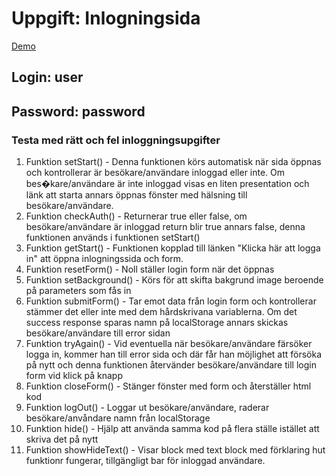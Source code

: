 # Uppgift: Inlogningsida

[Demo](https://argunho.github.io/Exircise-LoginPage/)

## Login: user
## Password: password

### Testa med rätt och fel inloggningsupgifter

01. Funktion setStart()        - Denna funktionen körs automatisk när sida öppnas och kontrollerar är besökare/användare inloggad eller inte. 
			                         Om bes�kare/användare är inte inloggad visas en liten presentation och länk att starta annars öppnas fönster med hälsning till besökare/användare.
02. Funktion checkAuth()       - Returnerar true eller false, om besökare/användare är inloggad return blir true annars false, denna funktionen används i funktionen setStart()
03. Funktion getStart()        - Funktionen kopplad till länken "Klicka här att logga in" att öppna inlogningssida och form.
04. Funktion resetForm()       - Noll ställer login form när det öppnas
05. Funktion setBackground()   - Körs för att skifta bakgrund image beroende på parameters som fås in
06. Funktion submitForm()      - Tar emot data från login form och kontrollerar stämmer det eller inte med dem hårdskrivana variablerna. Om det success response sparas
				                     namn på localStorage annars skickas besökare/användare till error sidan
07. Funktion tryAgain()        - Vid eventuella när besökare/användare färsöker logga in, kommer han till error sida och där får han möjlighet att försöka på nytt och denna funktionen 
				                     återvänder besökare/användare till login form vid klick på knapp
08. Funktion closeForm()       - Stänger fönster med form och återställer html kod
09. Funktion logOut()          - Loggar ut besökare/användare, raderar besökare/anvåndare namn från localStorage
10. Funktion hide()            - Hjälp att använda samma kod på flera ställe istället att skriva det på nytt
11. Funktion showHideText()    - Visar block med text block med förklaring hut funktionr fungerar, tillgängligt bar för inloggad användare.
